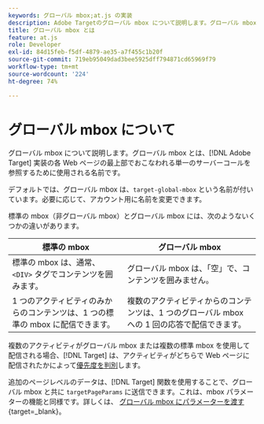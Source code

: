 ```yaml
---
keywords: グローバル mbox;at.js の実装
description: Adobe Targetのグローバル mbox について説明します。グローバル mbox とは、Web ページのそれぞれの上部でおこなわれる単一のサーバー呼び出しを参照するために使用される名前です [!DNL Target] 実装。
title: グローバル mbox とは
feature: at.js
role: Developer
exl-id: 84d15feb-f5df-4879-ae35-a7f455c1b20f
source-git-commit: 719eb95049dad3bee5925dff794871cd65969f79
workflow-type: tm+mt
source-wordcount: '224'
ht-degree: 74%

---
```


# グローバル mbox について

グローバル mbox について説明します。グローバル mbox とは、[!DNL Adobe Target] 実装の各 Web ページの最上部でおこなわれる単一のサーバーコールを参照するために使用される名前です。

デフォルトでは、グローバル mbox は、`target-global-mbox` という名前が付いています。必要に応じて、アカウント用に名前を変更できます。

標準の mbox（非グローバル mbox）とグローバル mbox には、次のようないくつかの違いがあります。

| 標準の mbox | グローバル mbox |
|--- |--- |
| 標準の mbox は、通常、`<DIV>` タグでコンテンツを囲みます。 | グローバル mbox は、「空」で、コンテンツを囲みません。 |
| 1 つのアクティビティのみからのコンテンツは、1 つの標準の mbox に配信できます。 | 複数のアクティビティからのコンテンツは、1 つのグローバル mbox への 1 回の応答で配信できます。 |

複数のアクティビティがグローバル mbox または複数の標準 mbox を使用して配信される場合、[!DNL Target] は、アクティビティがどちらで Web ページに配信されたかによって[優先度を判別](/help/main/c-activities/priority.md#concept_1780C11FEA57440499F0047DD6900E0F)します。

追加のページレベルのデータは、[!DNL Target] 関数を使用することで、グローバル mbox と共に `targetPageParams` に送信できます。これは、mbox パラメーターの機能と同様です。詳しくは、 [グローバル mbox にパラメーターを渡す](https://developer.adobe.com/target/implement/client-side/atjs/global-mbox/pass-parameters-to-global-mbox/){target=_blank}。
